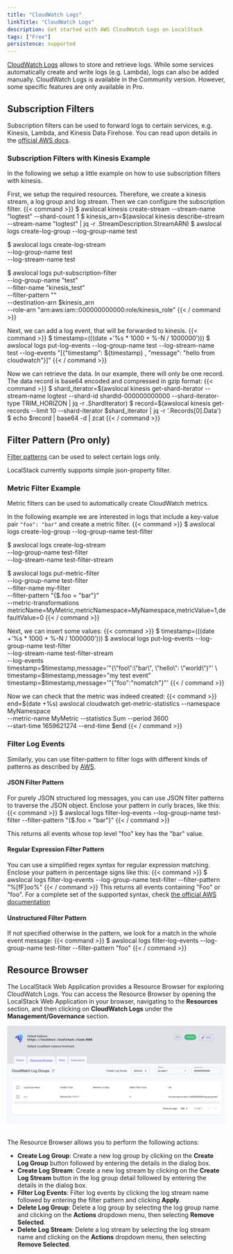 ```yaml
---
title: "CloudWatch Logs"
linkTitle: "CloudWatch Logs"
description: Get started with AWS CloudWatch Logs on LocalStack
tags: ["Free"]
persistence: supported
---
```


[CloudWatch Logs](https://docs.aws.amazon.com/cloudwatch/index.html) allows to store and retrieve logs.
While some services automatically create and write logs (e.g. Lambda), logs can also be added manually.
CloudWatch Logs is available in the Community version.
However, some specific features are only available in Pro.

## Subscription Filters

Subscription filters can be used to forward logs to certain services, e.g. Kinesis, Lambda, and Kinesis Data Firehose.
You can read upon details in the [official AWS docs](https://docs.aws.amazon.com/AmazonCloudWatch/latest/logs/SubscriptionFilters.html).

### Subscription Filters with Kinesis Example

In the following we setup a little example on how to use subscription filters with kinesis.

First, we setup the required resources.
Therefore, we create a kinesis stream, a log group and log stream.
Then we can configure the subscription filter.
{{< command >}}
$ awslocal kinesis create-stream --stream-name "logtest" --shard-count 1
$ kinesis_arn=$(awslocal kinesis describe-stream --stream-name "logtest" | jq -r .StreamDescription.StreamARN)
$ awslocal logs create-log-group --log-group-name test

$ awslocal logs create-log-stream \
 --log-group-name test \
 --log-stream-name test

$ awslocal logs put-subscription-filter \
    --log-group-name "test" \
    --filter-name "kinesis_test" \
    --filter-pattern "" \
    --destination-arn $kinesis_arn \
    --role-arn "arn:aws:iam::000000000000:role/kinesis_role"
{{< / command >}}

Next, we can add a log event, that will be forwarded to kinesis.
{{< command >}}
$ timestamp=$(($(date +'%s * 1000 + %-N / 1000000')))
$ awslocal logs put-log-events --log-group-name test --log-stream-name test --log-events "[{\"timestamp\": ${timestamp} , \"message\": \"hello from cloudwatch\"}]"
{{< / command >}}

Now we can retrieve the data.
In our example, there will only be one record.
The data record is base64 encoded and compressed in gzip format:
{{< command >}}
$ shard_iterator=$(awslocal kinesis get-shard-iterator --stream-name logtest --shard-id shardId-000000000000 --shard-iterator-type TRIM_HORIZON | jq -r .ShardIterator)
$ record=$(awslocal kinesis get-records --limit 10 --shard-iterator $shard_iterator | jq -r '.Records[0].Data')
$ echo $record | base64 -d | zcat
{{< / command >}}

## Filter Pattern (Pro only)

[Filter patterns](https://docs.aws.amazon.com/AmazonCloudWatch/latest/logs/FilterAndPatternSyntax.html) can be used to select certain logs only.

LocalStack currently supports simple json-property filter.

### Metric Filter Example

Metric filters can be used to automatically create CloudWatch metrics.

In the following example we are interested in logs that include a key-value pair `"foo": "bar"` and create a metric filter.
{{< command >}}
$ awslocal logs create-log-group --log-group-name test-filter

$ awslocal logs create-log-stream \
 --log-group-name test-filter \
 --log-stream-name test-filter-stream

$ awslocal logs put-metric-filter \
  --log-group-name test-filter \
  --filter-name my-filter \
  --filter-pattern "{$.foo = \"bar\"}" \
  --metric-transformations \
  metricName=MyMetric,metricNamespace=MyNamespace,metricValue=1,defaultValue=0
{{< / command >}}

Next, we can insert some values:
{{< command >}}
$ timestamp=$(($(date +'%s * 1000 + %-N / 1000000')))
$ awslocal logs put-log-events --log-group-name test-filter \
   --log-stream-name test-filter-stream \
   --log-events \
    timestamp=$timestamp,message='"{\"foo\":\"bar\", \"hello\": \"world\"}"' \
    timestamp=$timestamp,message="my test event" \
    timestamp=$timestamp,message='"{\"foo\":\"nomatch\"}"'
{{< / command >}}

Now we can check that the metric was indeed created:
{{< command >}}
end=$(date +%s)
awslocal cloudwatch get-metric-statistics --namespace MyNamespace \
    --metric-name MyMetric --statistics Sum  --period 3600 \
    --start-time 1659621274 --end-time $end
{{< / command >}}

### Filter Log Events

Similarly, you can use filter-pattern to filter logs with different kinds of patterns as described by [AWS](https://docs.aws.amazon.com/AmazonCloudWatch/latest/logs/FilterAndPatternSyntax.html).

#### JSON Filter Pattern

For purely JSON structured log messages, you can use JSON filter patterns to traverse the JSON object.
Enclose your pattern in curly braces, like this:
{{< command >}}
$ awslocal logs filter-log-events --log-group-name test-filter --filter-pattern "{$.foo = \"bar\"}"
{{< / command >}}

This returns all events whose top level "foo" key has the "bar" value.

#### Regular Expression Filter Pattern

You can use a simplified regex syntax for regular expression matching.
Enclose your pattern in percentage signs like this:
{{< command >}}
$ awslocal logs filter-log-events --log-group-name test-filter --filter-pattern "\%[fF]oo\%"
{{< / command >}}
This returns all events containing "Foo" or "foo".
For a complete set of the supported syntax, check [the official AWS documentation](https://docs.aws.amazon.com/AmazonCloudWatch/latest/logs/FilterAndPatternSyntax.html#regex-expressions)

#### Unstructured Filter Pattern

If not specified otherwise in the pattern, we look for a match in the whole event message:
{{< command >}}
$ awslocal logs filter-log-events --log-group-name test-filter --filter-pattern "foo"
{{< / command >}}

## Resource Browser

The LocalStack Web Application provides a Resource Browser for exploring CloudWatch Logs.
You can access the Resource Browser by opening the LocalStack Web Application in your browser, navigating to the **Resources** section, and then clicking on **CloudWatch Logs** under the **Management/Governance** section.

<img src="logs-resource-browser.png" alt="CloudWatch Logs Resource Browser" title="CloudWatch Logs Resource Browser" width="900" />
<br>
<br>

The Resource Browser allows you to perform the following actions:

* **Create Log Group**: Create a new log group by clicking on the **Create Log Group** button followed by entering the details in the dialog box.
* **Create Log Stream**: Create a new log stream by clicking on the **Create Log Stream** button in the log group detail followed by entering the details in the dialog box.
* **Filter Log Events**: Filter log events by clicking the log stream name followed by entering the filter pattern and clicking **Apply**.
* **Delete Log Group**: Delete a log group by selecting the log group name and clicking on the **Actions** dropdown menu, then selecting **Remove Selected**.
* **Delete Log Stream**: Delete a log stream by selecting the log stream name and clicking on the **Actions** dropdown menu, then selecting **Remove Selected**.
